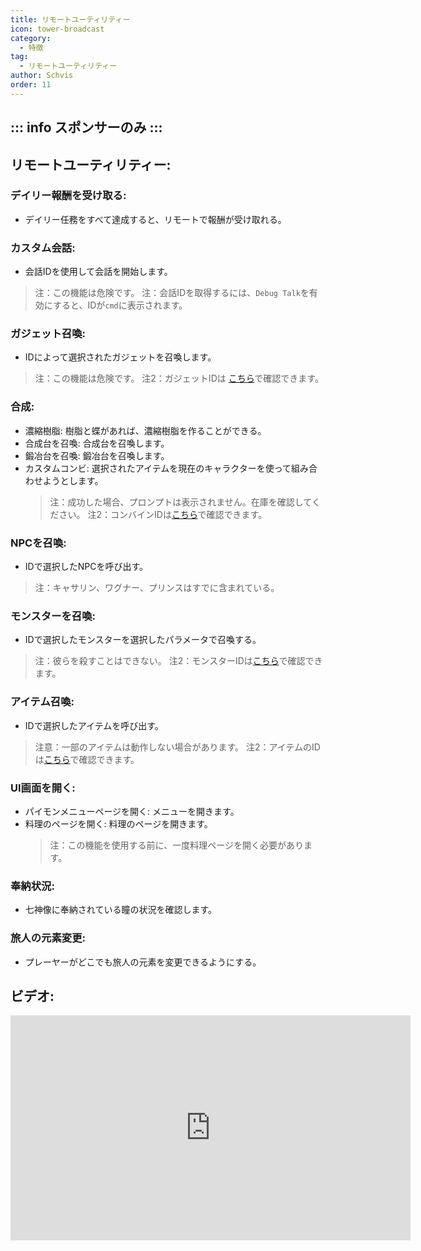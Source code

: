 ```yaml
---
title: リモートユーティリティー
icon: tower-broadcast
category:
  - 特徴
tag:
  - リモートユーティリティー
author: Schvis
order: 11
---
```

::: info スポンサーのみ
:::
---
## リモートユーティリティー:
### デイリー報酬を受け取る:
- デイリー任務をすべて達成すると、リモートで報酬が受け取れる。
### カスタム会話:
- 会話IDを使用して会話を開始します。
> 注：この機能は危険です。
> 注：会話IDを取得するには、`Debug Talk`を有効にすると、IDが`cmd`に表示されます。
### ガジェット召喚:
- IDによって選択されたガジェットを召喚します。
> 注：この機能は危険です。
> 注2：ガジェットIDは [こちら](https://github.com/jie65535/GrasscutterCommandGenerator/blob/main/Source/GrasscutterTools/Resources/en-us/Gadget.txt)で確認できます。
### 合成:
- 濃縮樹脂: 樹脂と蝶があれば、濃縮樹脂を作ることができる。
- 合成台を召喚: 合成台を召喚します。
- 鍛冶台を召喚: 鍛冶台を召喚します。
- カスタムコンビ: 選択されたアイテムを現在のキャラクターを使って組み合わせようとします。
    > 注：成功した場合、プロンプトは表示されません。在庫を確認してください。
    > 注2：コンバインIDは[こちら](https://github.com/jie65535/GrasscutterCommandGenerator/blob/main/Source/GrasscutterTools/Resources/en-us/Item.txt)で確認できます。 
### NPCを召喚:
- IDで選択したNPCを呼び出す。
> 注：キャサリン、ワグナー、プリンスはすでに含まれている。
### モンスターを召喚:
- IDで選択したモンスターを選択したパラメータで召喚する。
> 注：彼らを殺すことはできない。
> 注2：モンスターIDは[こちら](https://github.com/jie65535/GrasscutterCommandGenerator/blob/main/Source/GrasscutterTools/Resources/en-us/Monsters.txt)で確認できます。
### アイテム召喚:
- IDで選択したアイテムを呼び出す。
> 注意：一部のアイテムは動作しない場合があります。
> 注2：アイテムのIDは[こちら](https://github.com/jie65535/GrasscutterCommandGenerator/blob/main/Source/GrasscutterTools/Resources/en-us/Item.txt)で確認できます。
### UI画面を開く:
- パイモンメニューページを開く: メニューを開きます。
- 料理のページを開く: 料理のページを開きます。
    > 注：この機能を使用する前に、一度料理ページを開く必要があります。
### 奉納状況:
- 七神像に奉納されている瞳の状況を確認します。
### 旅人の元素変更:
- プレーヤーがどこでも旅人の元素を変更できるようにする。

## ビデオ:

<div class="iframe-container"><iframe width="640" height="360" src="https://www.youtube.com/embed/XGztUEy82sE?list=PL5eI1Tb64p56g27qfYk7VuFTz4FK6YrKa" title="Korepi - Remote Utilities (Sponsor)" frameborder="0" allow="accelerometer; autoplay; clipboard-write; encrypted-media; gyroscope; picture-in-picture; web-share" allowfullscreen></iframe></div>
